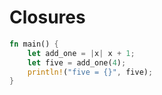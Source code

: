 # Closures

```rust 
fn main() {
    let add_one = |x| x + 1;
    let five = add_one(4);
    println!("five = {}", five);
}

```
